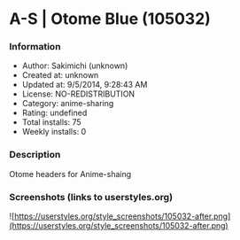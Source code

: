 # A-S | Otome Blue (105032)

### Information
- Author: Sakimichi (unknown)
- Created at: unknown
- Updated at: 9/5/2014, 9:28:43 AM
- License: NO-REDISTRIBUTION
- Category: anime-sharing
- Rating: undefined
- Total installs: 75
- Weekly installs: 0


### Description
Otome headers for Anime-shaing


### Screenshots (links to userstyles.org)
![https://userstyles.org/style_screenshots/105032-after.png](https://userstyles.org/style_screenshots/105032-after.png)


